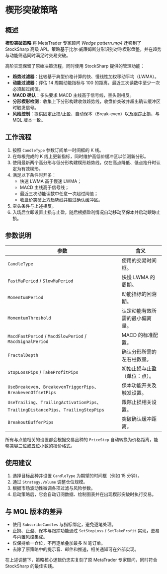 # 楔形突破策略

## 概述

**楔形突破策略** 将 MetaTrader 专家顾问 *Wedge pattern.mq4* 迁移到了 StockSharp 高级 API。策略基于比尔·威廉姆斯分形识别对称楔形盘整，并在趋势与动能筛选同时满足时交易突破。

高阶实现保留了原始决策流程，同时使用 StockSharp 提供的管理功能：

- **趋势过滤器**：比较基于典型价格计算的快、慢线性加权移动平均（LWMA）。
- **动能过滤器**：评估 14 周期动能指标与 100 的距离，最近三次读数中至少一次必须超过阈值。
- **MACD 确认**：多头要求 MACD 主线高于信号线，空头则相反。
- **分形楔形检测**：收集上下分形构建收敛趋势线，收盘价突破并超出确认缓冲区时触发信号。
- **风险控制**：提供固定止损/止盈、自动保本（Break-even）以及跟踪止损，与 MQL 版本一致。

## 工作流程

1. 按照 `CandleType` 参数订阅单一时间框的 K 线。
2. 在每根完成的 K 线上更新指标，同时维护高低价缓冲区以侦测新分形。
3. 使用最新两个高分形与低分形构建楔形趋势线，仅在高点降低、低点抬升时认定为有效楔形。
4. 满足以下条件时开多：
   - 快速 LWMA 高于慢速 LWMA；
   - MACD 主线高于信号线；
   - 最近三次动能读数中任意一次超过阈值；
   - 收盘价突破上方趋势线并超过确认缓冲区。
5. 空头条件与上述相反。
6. 入场后立即设置止损与止盈，随后根据盈利情况自动移动至保本并启动跟踪止损。

## 参数说明

| 参数 | 含义 |
|------|------|
| `CandleType` | 使用的交易时间框。 |
| `FastMaPeriod` / `SlowMaPeriod` | 快慢 LWMA 的周期。 |
| `MomentumPeriod` | 动能指标的回溯期。 |
| `MomentumThreshold` | 认定动能有效所需的最小偏离量。 |
| `MacdFastPeriod` / `MacdSlowPeriod` / `MacdSignalPeriod` | MACD 的标准配置。 |
| `FractalDepth` | 确认分形所需的左右柱数量。 |
| `StopLossPips` / `TakeProfitPips` | 初始止损与止盈（单位：点）。 |
| `UseBreakeven`、`BreakevenTriggerPips`、`BreakevenOffsetPips` | 保本功能开关及触发设置。 |
| `UseTrailing`、`TrailingActivationPips`、`TrailingDistancePips`、`TrailingStepPips` | 跟踪止损相关设置。 |
| `BreakoutBufferPips` | 突破确认缓冲距离。 |

所有与点值相关的设置都会根据交易品种的 `PriceStep` 自动转换为价格距离，能够兼容三位或五位小数的报价格式。

## 使用建议

1. 选择目标品种并设置 `CandleType` 为期望的时间框（例如 15 分钟）。
2. 通过 `Strategy.Volume` 调整仓位规模。
3. 根据市场波动性微调各项过滤与风险参数。
4. 启动策略后，它会自动订阅数据、绘制图表并在出现楔形突破时执行交易。

## 与 MQL 版本的差异

- 使用 `SubscribeCandles` 与指标绑定，避免逐笔处理。
- 止损、止盈、保本与跟踪功能通过 `SetStopLoss` / `SetTakeProfit` 实现，更易与内置风控集成。
- 仅保持单一仓位，不再逐单叠加最多 N 笔订单。
- 去除了原策略中的提示音、邮件和推送，相关通知可在外部实现。

在上述调整下，策略核心逻辑仍忠实复刻了原 MetaTrader 专家顾问，同时符合 StockSharp 的最佳实践。

